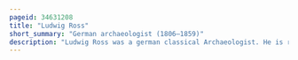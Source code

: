 ```yaml
---
pageid: 34631208
title: "Ludwig Ross"
short_summary: "German archaeologist (1806–1859)"
description: "Ludwig Ross was a german classical Archaeologist. He is remembered most for the Rediscovery and Reconstruction of the nike Temple of Athena in 1835-1836 and for his other Excavation and Conservation Work on the Acropolis of Athens. He was also an important Figure in the early Years of Archaeology in the independent Kingdom of Greece, serving as Ephor General of Antiquities between 1834 and 1836."
---
```

